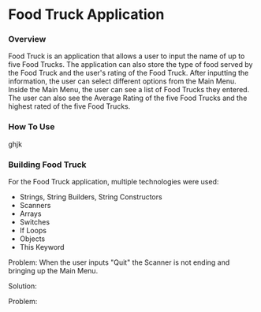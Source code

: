 # Food Truck Application

### Overview

Food Truck is an application that allows a user to input the name of up to five Food Trucks. The application can also store the type of food served by the Food Truck and the user's rating of the Food Truck. After inputting the information, the user can select different options from the Main Menu. Inside the Main Menu, the user can see a list of Food Trucks they entered. The user can also see the Average Rating of the five Food Trucks and the highest rated of the five Food Trucks.


### How To Use

ghjk


### Building Food Truck 

For the Food Truck application, multiple technologies were used:
* Strings, String Builders, String Constructors
* Scanners
* Arrays
* Switches
* If Loops
* Objects
* This Keyword

Problem: When the user inputs "Quit" the Scanner is not ending and bringing up the Main Menu.

Solution: 


Problem: 
